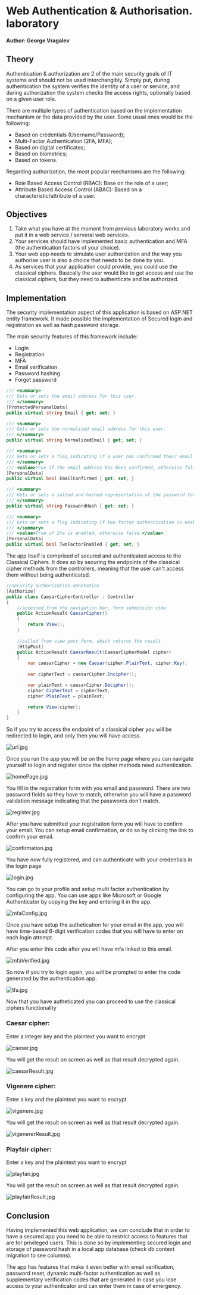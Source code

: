 # Web Authentication & Authorisation. laboratory

#### Author: George Vragalev

## Theory
Authentication & authorization are 2 of the main security goals of IT systems and should not be used interchangibly. Simply put, during authentication the system verifies the identity of a user or service, and during authorization the system checks the access rights, optionally based on a given user role.

There are multiple types of authentication based on the implementation mechanism or the data provided by the user. Some usual ones would be the following:

* Based on credentials (Username/Password);
* Multi-Factor Authentication (2FA, MFA);
* Based on digital certificates;
* Based on biometrics;
* Based on tokens. 

Regarding authorization, the most popular mechanisms are the following:

* Role Based Access Control (RBAC): Base on the role of a user;
* Attribute Based Access Control (ABAC): Based on a characteristic/attribute of a user.


## Objectives

1. Take what you have at the moment from previous laboratory works and put it in a web service / serveral web services.
2. Your services should have implemented basic authentication and MFA (the authentication factors of your choice).
3. Your web app needs to simulate user authorization and the way you authorise user is also a choice that needs to be done by you.
4. As services that your application could provide, you could use the classical ciphers. Basically the user would like to get access and use the classical ciphers, but they need to authenticate and be authorized.


## Implementation

The security implementation aspect of this application is based on ASP.NET entity framework. 
It made possible the implementation of Secured login and registration as well as hash password storage.

The main security features of this framework include:
* Login
* Registration
* MFA 
* Email verification
* Password hashing
* Forgot password

```c#
/// <summary>
/// Gets or sets the email address for this user.
/// </summary>
[ProtectedPersonalData]
public virtual string Email { get; set; }

/// <summary>
/// Gets or sets the normalized email address for this user.
/// </summary>
public virtual string NormalizedEmail { get; set; }

/// <summary>
/// Gets or sets a flag indicating if a user has confirmed their email address.
/// </summary>
/// <value>True if the email address has been confirmed, otherwise false.</value>
[PersonalData]
public virtual bool EmailConfirmed { get; set; }

/// <summary>
/// Gets or sets a salted and hashed representation of the password for this user.
/// </summary>
public virtual string PasswordHash { get; set; }

/// <summary>
/// Gets or sets a flag indicating if two factor authentication is enabled for this user.
/// </summary>
/// <value>True if 2fa is enabled, otherwise false.</value>
[PersonalData]
public virtual bool TwoFactorEnabled { get; set; }
```

The app itself is comprised of secured and authenticated access to the Classical Ciphers.
It does so by securing the endpoints of the classical cipher methods from the controllers, meaning that the user can't access them 
without being authenticated. 

```c#
//security authorization annotation
[Authorize] 
public class CaesarCipherController : Controller
{
    //accessed from the navigation bar, form submission view
    public ActionResult CaesarCipher()
    {
        return View();
    }
    
    //called from view post form, which returns the result
    [HttpPost]
    public ActionResult CaesarResult(CaesarCipherModel cipher)
    {
        var caesarCipher = new Caesar(cipher.PlainText, cipher.Key);
        
        var cipherText = caesarCipher.Encipher();

        var plainText = caesarCipher.Decipher();
        cipher.CipherText = cipherText;
        cipher.PlainText = plainText;

        return View(cipher);
    }
}
```

So if you try to access the endpoint of a classical cipher you will be redirected to login,
and only then you will have access.

![url.jpg](webAuthenticationImages/url.jpg)


Once you run the app you will be on the home page where you can navigate yourself to login and register
since the cipher methods need authentication.

![homePage.jpg](webAuthenticationImages/homePage.jpg)


You fill in the registration form with you email and password. There are two password fields so
they have to match, otherwise you will have a password validation message indicating that the passwords don't match.

![register.jpg](webAuthenticationImages/register.jpg)

After you have submitted your registration form you will have to confirm your email. You can setup 
email confirmation, or do so by clicking the link to confirm your email.

![confirmation.jpg](webAuthenticationImages/confirmation.jpg)


You have now fully registered, and can authenticate with your credentials in the login page

![login.jpg](webAuthenticationImages/login.jpg)

You can go to your profile and setup multi factor authentication by configuring the app.
You can use apps like Microsoft or Google Authenticator by copying the key and entering it 
in the app.

![mfaConfig.jpg](webAuthenticationImages/mfaConfig.jpg)

Once you have setup the authetication for your email in the app, you will have time-based 
6-digit verification codes that you will have to enter on each login attempt.

After you enter this code after you will have mfa linked to this email.

![mfaVerified.jpg](webAuthenticationImages/mfaVerified.jpg)

So now if you try to login again, you will be prompted to enter the code generated by the 
authentication app.

![tfa.jpg](webAuthenticationImages/tfa.jpg)

Now that you have autheticated you can proceed to use the classical ciphers functionality


### Caesar cipher:

Enter a integer key and the plaintext you want to encrypt

![caesar.jpg](webAuthenticationImages/caesar.jpg)

You will get the result on screen as well as that result decrypted again.

![caesarResult.jpg](webAuthenticationImages/caesarResult.jpg)


### Vigenere cipher:

Enter a key and the plaintext you want to encrypt

![vigenere.jpg](webAuthenticationImages/vigenere.jpg)

You will get the result on screen as well as that result decrypted again.

![vigenererResult.jpg](webAuthenticationImages/vigenererResult.jpg)

### Playfair cipher:

Enter a key and the plaintext you want to encrypt

![playfair.jpg](webAuthenticationImages/playfair.jpg)

You will get the result on screen as well as that result decrypted again.

![playfairResult.jpg](webAuthenticationImages/playfairResult.jpg)


## Conclusion

Having implemented this web application, we can conclude that in order to have a secured app 
you need to be able to restrict access to features that are for privileged users. This is done
so by implementing secured login and storage of password hash in a local app database (check db context migration to see columns).

The app has features that make it even better with email verification, password reset, 
dynamic multi-factor authentication as well as supplementary verification codes 
that are generated in case you lose access to your authenticator and can enter them in case of 
emergency.
